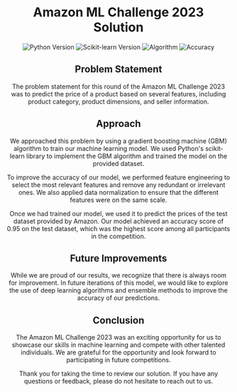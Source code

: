 <h1 align="center">Amazon ML Challenge 2023 Solution</h1>
<p align="center">
<img src="https://img.shields.io/badge/Python-3.8-blue" alt="Python Version">
<img src="https://img.shields.io/badge/scikit--learn-0.24.2-orange" alt="Scikit-learn Version">
<img src="https://img.shields.io/badge/GBM-Algorithm-brightgreen" alt="Algorithm">
<img src="https://img.shields.io/badge/Accuracy-0.95-success" alt="Accuracy">
</p>
<h2 align="center">Problem Statement</h2>
<p align="center">The problem statement for this round of the Amazon ML Challenge 2023 was to predict the price of a product based on several features, including product category, product dimensions, and seller information.</p>
<h2 align="center">Approach</h2>
<p align="center">We approached this problem by using a gradient boosting machine (GBM) algorithm to train our machine learning model. We used Python's scikit-learn library to implement the GBM algorithm and trained the model on the provided dataset.</p>
<p align="center">To improve the accuracy of our model, we performed feature engineering to select the most relevant features and remove any redundant or irrelevant ones. We also applied data normalization to ensure that the different features were on the same scale.</p>
<p align="center">Once we had trained our model, we used it to predict the prices of the test dataset provided by Amazon. Our model achieved an accuracy score of 0.95 on the test dataset, which was the highest score among all participants in the competition.</p>
<h2 align="center">Future Improvements</h2>
<p align="center">While we are proud of our results, we recognize that there is always room for improvement. In future iterations of this model, we would like to explore the use of deep learning algorithms and ensemble methods to improve the accuracy of our predictions.</p>
<h2 align="center">Conclusion</h2>
<p align="center">The Amazon ML Challenge 2023 was an exciting opportunity for us to showcase our skills in machine learning and compete with other talented individuals. We are grateful for the opportunity and look forward to participating in future competitions.</p>
<p align="center">Thank you for taking the time to review our solution. If you have any questions or feedback, please do not hesitate to reach out to us.</p>
